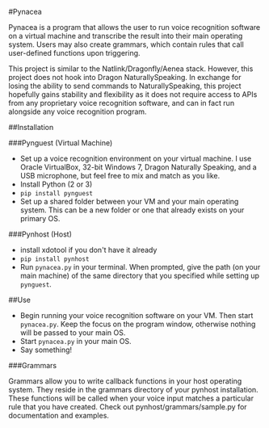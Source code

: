 #Pynacea

Pynacea is a program that allows the user to run voice recognition
software on a virtual machine and transcribe the result into their
main operating system. Users may also create grammars, which contain
rules that call user-defined functions upon triggering.

This project is similar to the Natlink/Dragonfly/Aenea stack. However, this
project does not hook into Dragon NaturallySpeaking. In exchange for losing the
ability to send commands to NaturallySpeaking, this project hopefully gains
stability and flexibility as it does not require access to APIs from any
proprietary voice recognition software, and can in fact run alongside any voice
recognition program.

##Installation

###Pynguest (Virtual Machine)

- Set up a voice recognition environment on your virtual machine. 
I use Oracle VirtualBox, 32-bit Windows 7, Dragon Naturally Speaking, and
a USB microphone, but feel free to mix and match as you like.
- Install Python (2 or 3)
- `pip install pynguest`
- Set up a shared folder between your VM and your main operating
system. This can be a new folder or one that already exists on your
primary OS.

###Pynhost (Host)

- install xdotool if you don't have it already
- `pip install pynhost`
- Run `pynacea.py` in your terminal. When prompted,
give the path (on your main machine) of the same directory that you
specified while setting up `pynguest`.

##Use

- Begin running your voice recognition software on your VM. Then start `pynacea.py`.
Keep the focus on the program window, otherwise nothing will be passed to
your main OS.
- Start `pynacea.py` in your main OS.
- Say something!

###Grammars

Grammars allow you to write callback functions in your host operating system.
They reside in the grammars directory of your pynhost installation.
These functions will be called when your voice input matches a particular rule
that you have created. Check out pynhost/grammars/sample.py for
documentation and examples.